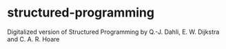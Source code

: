 # structured-programming
Digitalized version of Structured Programming by Q.-J. Dahli, E. W. Dijkstra and C. A. R. Hoare
